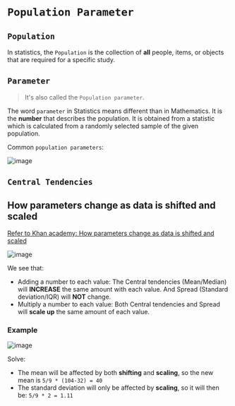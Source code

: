 # `Population Parameter`

## `Population`
In statistics, the `Population` is the collection of **all** people, items, or objects that are required for a specific study.


## `Parameter`
> It's also called the `Population parameter`.

The word `parameter` in Statistics means different than in Mathematics.
It is the **number** that describes the population.
It is obtained from a statistic which is calculated from a randomly selected sample of the given population.

Common `population parameters`:

![image](https://user-images.githubusercontent.com/14041622/43714242-f9682b40-99ae-11e8-9f99-0a986469f2ea.png)

## `Central Tendencies`


## How parameters change as data is shifted and scaled
[Refer to Khan academy: How parameters change as data is shifted and scaled](https://www.khanacademy.org/math/ap-statistics/density-curves-normal-distribution-ap/modal/v/how-parameters-change-as-data-is-shifted-and-scaled)

![image](https://user-images.githubusercontent.com/14041622/43769176-b72203e2-9a6b-11e8-9b37-9a771dca5c3f.png)

We see that:
- Adding a number to each value: The Central tendencies (Mean/Median) will **INCREASE** the same amount with each value. And Spread (Standard deviation/IQR) will **NOT** change.
- Multiply a number to each value: Both Central tendencies and Spread will **scale up** the same amount of each value.


### Example
![image](https://user-images.githubusercontent.com/14041622/43777959-eada4990-9a86-11e8-8564-f47bf3a01cf9.png)

Solve:
- The mean will be affected by both **shifting** and **scaling**, so the new mean is `5/9 * (104-32) = 40`
- The standard deviation will only be affected by **scaling**, so it will then be: `5/9 * 2 = 1.11`